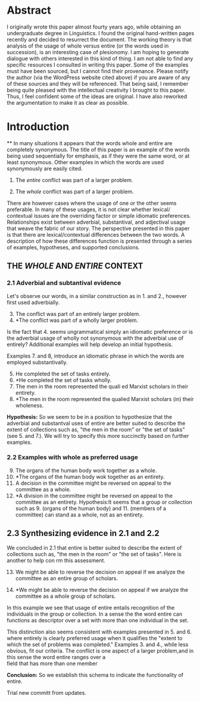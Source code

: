 # Abstract
I originally wrote this paper almost fourty years ago, while obtaining an undergraduate degree in Linguistics. I found the original hand-written pages recently and decided to resurrect the document. The working theory is that analysis of the usage of whole versus entire (or the words used in succession), is an interesting case of plesionomy. I am hoping to generate dialogue with others interested in this kind of thing. I am not able to find any specific resources I consulted in writing this paper. Some of the examples must have been sourced, but I cannot find their provenance. Please notify the author (via the WordPress website cited above) if you are aware of any of these sources and they will be referenced. That being said, I remember being quite pleased with the intellectual creativity I brought to this paper. Thus, I feel confident some of the ideas are original. I have also reworked the argumentation to make it as clear as possible.


# Introduction
**
In many situations it appears that the words whole and entire are completely synonymous. The title of this paper is an example of the words being used sequentially for emphasis, as if they were the same word, or at least synonymous. Other examples in which the words are used synonymously are easily cited.

1. The _entire_ conflict was part of a larger problem.

2. The _whole_ conflict was part of a larger problem.

There are however cases where the usage of one or the other seems preferable. In many of these usages, it is not clear whether lexical/ contextual issues are the overriding factor or simple idiomatic preferences. Relationships exist between adverbial, substantival, and adjectival usage that weave the fabric of our story. The perspective presented in this paper is that there are lexical/contextual differences between the two words. A description of how these differences function is presented through a series of examples, hypotheses, and supported conclusions. 

## THE *WHOLE* AND *ENTIRE* CONTEXT 
### 2.1 Adverbial and subtantival evidence

Let's observe our words, in a similar construction as in 1. and 2., however first used adverbially.

3. The conflict was part of an entirely larger problem.
4. *The conflict was part of a wholly larger problem.

Is the fact that 4. seems ungrammatical simply an idiomatic preference or is the adverbial usage of wholly not synonymous with the adverbial use of entirely? Additional examples will help develop an initial hypothesis.

Examples 7. and 8, introduce an idiomatic phrase in which the words are employed substantivally.

5. He completed the set of tasks entirely.
6. *He completed the set of tasks wholly.
7. The men in the room represented the quali 
ed Marxist scholars in their entirety.
8. *The men in the room represented the qualied Marxist scholars (in) their wholeness.

**Hypothesis:** So we seem to be in a position to hypothesize that the adverbial and substantval uses of entire are better suited to describe the extent of collections such as, "the men in the room" or "the set of tasks" (see 5. and 7.). We will try to specify this more succinctly based on further examples.

### 2.2 Examples with whole as preferred usage

9. The organs of the human body work together as a whole.
10. *The organs of the human body wok together as an entirety.
11. A decision in the committee might be reversed on appeal to the committee as a whole.
12. *A division in the committee might be reversed on appeal to the committee as an entirety.
Hypothesis:It seems that a group or collection such as 9. (organs of the human body) and 11. (members of a committee) can stand as a whole, not as an entirety.

## 2.3 Synthesizing evidence in 2.1 and 2.2 

We concluded in 2.1 that entire is better suited to describe the extent of collections such as, "the men in the room" or "the set of tasks". Here is another to help con 
rm this assessment.

13. We might be able to reverse the decision on appeal if we analyze the committee as an entire group of scholars.

14. *We might be able to reverse the decision on appeal if we analyze the committee as a whole group of scholars. 

In this example we see that usage of entire entails recognition of the individuals in the group or collection. In a sense the the word entire can functions as descriptor over a set with more than one individual in the set.

This distinction also seems consistent with examples presented in 5. and 6. where entirely is clearly preferred usage when it qualifies the "extent to which the set of problems was completed." Examples 3. and 4., while less obvious, fit our criteria. The conflict is one aspect of a larger problem,and in this sense the word entire ranges over a  
field that has more than one member 

**Conclusion:** So we establish this schema to indicate the functionality of entire.

Trial new committ from updates.

